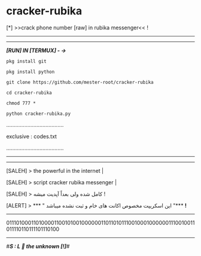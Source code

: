 # cracker-rubika
[*] >>crack phone number [raw] in rubika messenger&lt;&lt; !


_______________________________________
_______________________________________

***[RUN] IN [TERMUX] - ->***

`pkg install git`

`pkg install python`

`git clone https://github.com/mester-root/cracker-rubika`

`cd cracker-rubika`

`chmod 777 *`

`python cracker-rubika.py`

......................................

exclusive :
    codes.txt 

......................................

_______________________________________
_______________________________________



[SALEH] > the powerful in the internet    |


[SALEH] > script cracker rubika messenger |


[SALEH] > کامل شده ولی بعداً آپدیت میشه !


[ALERT] > *** " این اسکریپت مخصوص اکانت های خام و ثبت نشده میباشد "*** __!__



********************************
0111010001101000011001010010000001101101011100100010000001110010011011110110111101110100
********************************

#***S : L 🎩 the unknown [!]***#

